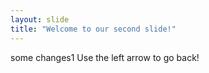 ```yaml
---
layout: slide
title: "Welcome to our second slide!"
---
```

some changes1
Use the left arrow to go back!